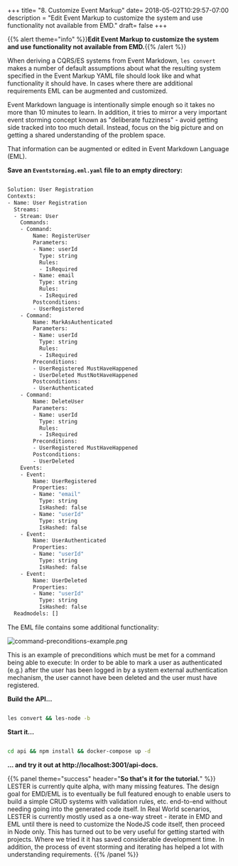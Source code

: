 +++
title= "8. Customize Event Markup"
date= 2018-05-02T10:29:57-07:00
description = "Edit Event Markup to customize the system and use functionality not available from EMD."
draft= false
+++

{{% alert theme="info" %}}**Edit Event Markup to customize the system and use functionality not available from EMD.**{{% /alert %}}

When deriving a CQRS/ES systems from Event Markdown, ```les convert``` makes a number of default assumptions about what the resulting system specified in the Event Markup YAML file should look like and what functionality it should have. In cases where there are additional requirements EML can be augmented and customized.

Event Markdown language is intentionally simple enough so it takes no more than 10 minutes to learn. In addition, it tries to mirror a very important event storming concept known as "deliberate fuzziness" - avoid getting side tracked into too much detail. Instead, focus on the big picture and on getting a shared understanding of the problem space.

That information can be augmented or edited in Event Markdown Language (EML).

**Save an ```Eventstorming.eml.yaml``` file to an empty directory:**

```bash

Solution: User Registration
Contexts:
- Name: User Registration
  Streams:
  - Stream: User
    Commands:
    - Command:
        Name: RegisterUser
        Parameters:
        - Name: userId
          Type: string
          Rules:
          - IsRequired
        - Name: email
          Type: string
          Rules:
          - IsRequired
        Postconditions:
        - UserRegistered
    - Command:
        Name: MarkAsAuthenticated
        Parameters:
        - Name: userId
          Type: string
          Rules:
          - IsRequired
        Preconditions:
        - UserRegistered MustHaveHappened
        - UserDeleted MustNotHaveHappened
        Postconditions:
        - UserAuthenticated
    - Command:
        Name: DeleteUser
        Parameters:
        - Name: userId
          Type: string
          Rules:
          - IsRequired
        Preconditions:
        - UserRegistered MustHaveHappened
        Postconditions:
        - UserDeleted
    Events:
    - Event:
        Name: UserRegistered
        Properties:
        - Name: "email"
          Type: string
          IsHashed: false
        - Name: "userId"
          Type: string
          IsHashed: false
    - Event:
        Name: UserAuthenticated
        Properties:
        - Name: "userId"
          Type: string
          IsHashed: false
    - Event:
        Name: UserDeleted
        Properties:
        - Name: "userId"
          Type: string
          IsHashed: false
  Readmodels: []

```

The EML file contains some additional functionality:

![command-preconditions-example.png](/tutorial/command-preconditions-example.png)

This is an example of preconditions which must be met for a command being able to execute: In order to be able to mark a user as authenticated (e.g.) after the user has been logged in by a system external authentication mechanism, the user cannot have been deleted and the user must have registered.

**Build the API...**

```bash

les convert && les-node -b

```

**Start it...**

```bash

cd api && npm install && docker-compose up -d

```

**... and try it out at http://localhost:3001/api-docs.**

{{% panel theme="success" header="**So that's it for the tutorial.**" %}}
LESTER is currently quite alpha, with many missing features. The design goal for EMD/EML is to eventually be full featured enough to enable users to build a simple CRUD systems with validation rules, etc. end-to-end without needing going into the generated code itself. In Real World scenarios, LESTER is currently mostly used as a one-way street - iterate in EMD and EML until there is need to customize the NodeJS code itself, then proceed in Node only. This has turned out to be very useful for getting started with projects. Where we tried it it has saved considerable development time. In addition, the process of event storming and iterating has helped a lot with understanding requirements.
{{% /panel %}}